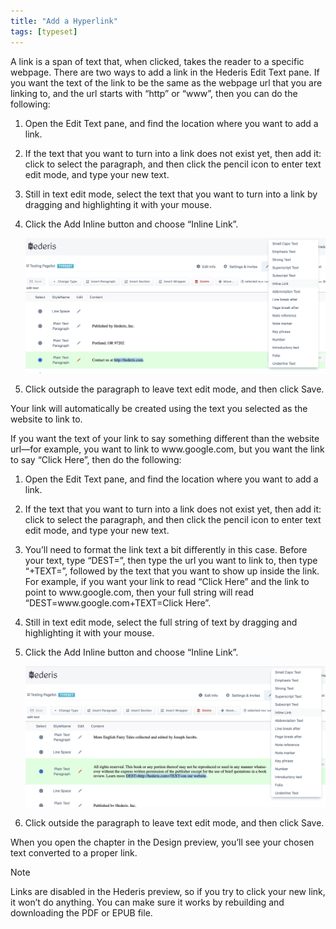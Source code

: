 ```yaml
---
title: "Add a Hyperlink"
tags: [typeset]
---
```

 
<html><body><section data-type="chapter" class="hsecchapter" data-hederis-type="hsecchapter" id="add-a-link" data-pi-attrs="id: add-a-link; data-tags: typeset;" role="doc-chapter" data-tags="typeset" data-author-name=" " data-book-title=" " title="Add a Hyperlink"><p class="hblkp" data-hederis-type="hblkp" id="pQ8MAiC62">A link is a span of text that, when clicked, takes the reader to a specific webpage. There are two ways to add a link in the Hederis Edit Text pane. If you want the text of the link to be the same as the webpage url that you are linking to, and the url starts with &#8220;http&#8221; or &#8220;www&#8221;, then you can do the following:</p><ol class="hwprnumlist" data-hederis-type="hwprnumlist" id="pC3M2KZ2Q"><li class="hblkoli" data-hederis-type="hblkoli" id="liz2U948Yg"><p class="hblkoli" data-hederis-type="hblklip" id="pUnkoPTDk">Open the Edit Text pane, and find the location where you want to add a link.</p></li><li class="hblkoli" data-hederis-type="hblkoli" id="liFaN62dzL"><p class="hblkoli" data-hederis-type="hblklip" id="p20PXJHVM">If the text that you want to turn into a link does not exist yet, then add it: click to select the paragraph, and then click the pencil icon to enter text edit mode, and type your new text.</p></li><li class="hblkoli" data-hederis-type="hblkoli" id="liyTVfTrLu"><p class="hblkoli" data-hederis-type="hblklip" id="pxjCSQzXK">Still in text edit mode, select the text that you want to turn into a link by dragging and highlighting it with your mouse. </p></li><li class="hblkoli" data-hederis-type="hblkoli" id="liGo0d518B"><p class="hblkoli" data-hederis-type="hblklip" id="ppRuIm59P">Click the Add Inline button and choose &#8220;Inline Link&#8221;.</p><img data-hederis-type="hblkimg" class="hblkimg" id="pfCLvu6h0" src="/images/insertlink1.png" data-img-src="/images/insertlink1.png"/></li><li class="hblkoli" data-hederis-type="hblkoli" id="liAlBExi22"><p class="hblkoli" data-hederis-type="hblklip" id="p3WlOib4k">Click outside the paragraph to leave text edit mode, and then click Save.</p></li></ol><p class="hblkp" data-hederis-type="hblkp" id="plQivue2Y">Your link will automatically be created using the text you selected as the website to link to.</p><p class="hblkp" data-hederis-type="hblkp" id="p4RiodF7D">If you want the text of your link to say something different than the website url&#8212;for example, you want to link to www.google.com, but you want the link to say &#8220;Click Here&#8221;, then do the following:</p><ol class="hwprnumlist" data-hederis-type="hwprnumlist" id="paGOWJlgv"><li class="hblkoli" data-hederis-type="hblkoli" id="liAmAZ4MBM"><p class="hblkoli" data-hederis-type="hblklip" id="pR1hTdVxr">Open the Edit Text pane, and find the location where you want to add a link.</p></li><li class="hblkoli" data-hederis-type="hblkoli" id="liJhg78alp"><p class="hblkoli" data-hederis-type="hblklip" id="pSZ4XiO7W">If the text that you want to turn into a link does not exist yet, then add it: click to select the paragraph, and then click the pencil icon to enter text edit mode, and type your new text.</p></li><li class="hblkoli" data-hederis-type="hblkoli" id="liHdgn1EFC"><p class="hblkoli" data-hederis-type="hblklip" id="pn3lBrF0s">You&#8217;ll need to format the link text a bit differently in this case. Before your text, type &#8220;DEST=&#8221;, then type the url you want to link to, then type &#8220;+TEXT=&#8221;, followed by the text that you want to show up inside the link. For example, if you want your link to read &#8220;Click Here&#8221; and the link to point to www.google.com, then your full string will read &#8220;DEST=www.google.com+TEXT=Click Here&#8221;.</p></li><li class="hblkoli" data-hederis-type="hblkoli" id="liVLeC6ri3"><p class="hblkoli" data-hederis-type="hblklip" id="pnCBnf2Yx">Still in text edit mode, select the full string of text by dragging and highlighting it with your mouse. </p></li><li class="hblkoli" data-hederis-type="hblkoli" id="liKnhzKSt4"><p class="hblkoli" data-hederis-type="hblklip" id="pO7F03Fed">Click the Add Inline button and choose &#8220;Inline Link&#8221;.</p><img data-hederis-type="hblkimg" class="hblkimg" id="pUkUz2fWv" src="/images/insertlink2.png" data-img-src="/images/insertlink2.png"/></li><li class="hblkoli" data-hederis-type="hblkoli" id="liJ3SjhMij"><p class="hblkoli" data-hederis-type="hblklip" id="pphd37M2b">Click outside the paragraph to leave text edit mode, and then click Save.</p></li></ol><p class="hblkp" data-hederis-type="hblkp" id="pjGhkEh9V">When you open the chapter in the Design preview, you&#8217;ll see your chosen text converted to a proper link. </p><aside class="hwprbox box" data-hederis-type="hwprbox" id="pI9z3XtFd" data-type="sidebar"><p class="hblktype" data-hederis-type="hblktype" id="pSfsjsL2K">Note</p><p class="hblkp" data-hederis-type="hblkp" id="pwtOGY5wU">Links are disabled in the Hederis preview, so if you try to click your new link, it won&#8217;t do anything. You can make sure it works by rebuilding and downloading the PDF or EPUB file.</p></aside></section></body></html>
